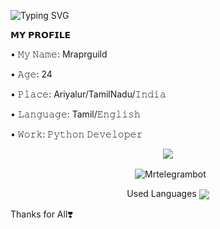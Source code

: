 ![Typing SVG](https://readme-typing-svg.herokuapp.com/?lines=𝗛i+Welcome+Guild;Mr+Apr+Guild)</p>
<p align="center">



<p align="left">
𝗠𝗬 𝗣𝗥𝗢𝗙𝗜𝗟𝗘
<p align="left">
• 𝙼𝚢 𝙽𝚊𝚖𝚎: Mraprguild
<p align="left">
• 𝙰𝚐𝚎: 24
<p align="left">
• 𝙿𝚕𝚊𝚌𝚎: Ariyalur/TamilNadu/𝙸𝚗𝚍𝚒𝚊
<p align="left">
• 𝙻𝚊𝚗𝚐𝚞𝚊𝚐𝚎: Tamil/𝙴𝚗𝚐𝚕𝚒𝚜𝚑
<p align="left">
• 𝚆𝚘𝚛𝚔: 𝙿𝚢𝚝𝚑𝚘𝚗 𝙳𝚎𝚟𝚎𝚕𝚘𝚙𝚎𝚛


<p align="center">
<img src="https://github-stats-alpha.vercel.app/api/?username=Mrtelegrambot&cc=000&tc=00ff00&ic=fff000&bc=fff" align="center">
</p>

<p align="center">&nbsp;
  <img align="center" src="https://github-readme-stats.vercel.app/api?username=Mrtelegrambot&&show_icons=true&theme=midnight-purple" alt="Mrtelegrambot"/></p>        
 
<p align="center">
Used Languages 
<img src="https://github-readme-stats.vercel.app/api/top-langs/?username=Mrtelegrambot&layout=compact&theme=tokyonight" align="center">



Thanks for All❣️



